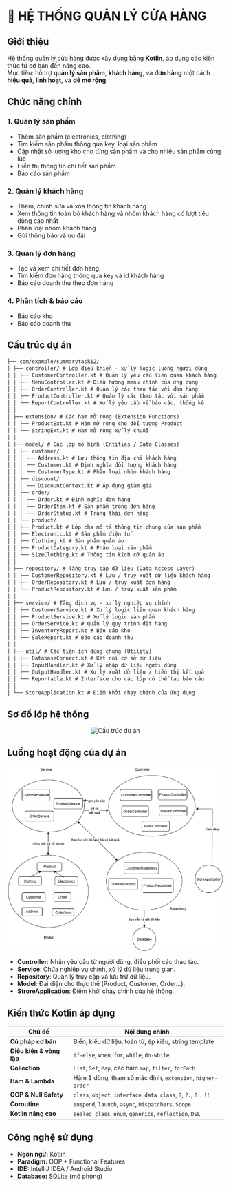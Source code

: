 # 🛒 HỆ THỐNG QUẢN LÝ CỬA HÀNG

## Giới thiệu
Hệ thống quản lý cửa hàng được xây dựng bằng **Kotlin**, áp dụng các kiến thức từ cơ bản đến nâng cao.  
Mục tiêu: hỗ trợ **quản lý sản phẩm**, **khách hàng**, và **đơn hàng** một cách **hiệu quả**, **linh hoạt**, và **dễ mở rộng**.

## Chức năng chính

### 1. Quản lý sản phẩm
- Thêm sản phẩm (electronics, clothing)  
- Tìm kiếm sản phẩm thông qua key, loại sản phẩm
- Cập nhật số lượng kho cho từng sản phẩm và cho nhiều sản phẩm cùng lúc
- Hiển thị thông tin chi tiết sản phẩm  
- Báo cáo sản phẩm  

### 2. Quản lý khách hàng
- Thêm, chỉnh sửa và xóa thông tin khách hàng
- Xem thông tin toàn bộ khách hàng và nhóm khách hàng có lượt tiêu dùng cao nhất 
- Phân loại nhóm khách hàng  
- Gửi thông báo và ưu đãi  

### 3. Quản lý đơn hàng
- Tạo và xem chi tiết đơn hàng  
- Tìm kiếm đơn hàng thông qua key và id khách hàng
- Báo cáo doanh thu theo đơn hàng  

### 4. Phân tích & báo cáo
- Báo cáo kho  
- Báo cáo doanh thu  

## Cấu trúc dự án

```
├── com/example/summarytask12/
│ ├── controller/ # Lớp điều khiển - xử lý logic luồng người dùng
│ │ ├── CustomerController.kt # Quản lý yêu cầu liên quan khách hàng
│ │ ├── MenuController.kt # Điều hướng menu chính của ứng dụng
│ │ ├── OrderController.kt # Quản lý các thao tác với đơn hàng
│ │ ├── ProductController.kt # Quản lý các thao tác với sản phẩm
│ │ └── ReportController.kt # Xử lý yêu cầu về báo cáo, thống kê
│ │
│ ├── extension/ # Các hàm mở rộng (Extension Functions)
│ │ ├── ProductExt.kt # Hàm mở rộng cho đối tượng Product
│ │ └── StringExt.kt # Hàm mở rộng xử lý chuỗi
│ │
│ ├── model/ # Các lớp mô hình (Entities / Data Classes)
│ │ ├── customer/
│ │ │ ├── Address.kt # Lưu thông tin địa chỉ khách hàng
│ │ │ ├── Customer.kt # Định nghĩa đối tượng khách hàng
│ │ │ └── CustomerType.kt # Phân loại nhóm khách hàng
│ │ ├── discount/
│ │ │ └── DiscountContext.kt # Áp dụng giảm giá
│ │ ├── order/
│ │ │ ├── Order.kt # Định nghĩa đơn hàng
│ │ │ ├── OrderItem.kt # Sản phẩm trong đơn hàng
│ │ │ └── OrderStatus.kt # Trạng thái đơn hàng
│ │ └── product/
│ │ ├── Product.kt # Lớp cha mô tả thông tin chung của sản phẩm
│ │ ├── Electronic.kt # Sản phẩm điện tử
│ │ ├── Clothing.kt # Sản phẩm quần áo
│ │ ├── ProductCategory.kt # Phân loại sản phẩm
│ │ └── SizeClothing.kt # Thông tin kích cỡ quần áo
│ │
│ ├── repository/ # Tầng truy cập dữ liệu (Data Access Layer)
│ │ ├── CustomerRepository.kt # Lưu / truy xuất dữ liệu khách hàng
│ │ ├── OrderRepository.kt # Lưu / truy xuất đơn hàng
│ │ └── ProductRepository.kt # Lưu / truy xuất sản phẩm
│ │
│ ├── service/ # Tầng dịch vụ - xử lý nghiệp vụ chính
│ │ ├── CustomerService.kt # Xử lý logic liên quan khách hàng
│ │ ├── ProductService.kt # Xử lý logic sản phẩm
│ │ ├── OrderService.kt # Quản lý quy trình đặt hàng
│ │ ├── InventoryReport.kt # Báo cáo kho
│ │ └── SaleReport.kt # Báo cáo doanh thu
│ │
│ ├── util/ # Các tiện ích dùng chung (Utility)
│ │ ├── DatabaseConnect.kt # Kết nối cơ sở dữ liệu
│ │ ├── InputHandler.kt # Xử lý nhập dữ liệu người dùng
│ │ ├── OutputHandler.kt # Xử lý xuất dữ liệu / hiển thị kết quả
│ │ └── Reportable.kt # Interface cho các lớp có thể tạo báo cáo
│ │
│ └── StoreApplication.kt # Điểm khởi chạy chính của ứng dụng
```

## Sơ đồ lớp hệ thống

<p align="center">
  <img src="images/class diagram.png" alt="Cấu trúc dự án" width="500"/>
</p>

## Luồng hoạt động của dự án

<p align="center">
  <img src="images/project-structure.png" alt="Cấu trúc dự án" width="500"/>
</p>

- **Controller**: Nhận yêu cầu từ người dùng, điều phối các thao tác.  
- **Service**: Chứa nghiệp vụ chính, xử lý dữ liệu trung gian.  
- **Repository**: Quản lý truy cập và lưu trữ dữ liệu.  
- **Model**: Đại diện cho thực thể (Product, Customer, Order...).
- **StroreApplication**: Điểm khởi chạy chính của hệ thống.


## Kiến thức Kotlin áp dụng 

| Chủ đề | Nội dung chính |
|--------|----------------|
| **Cú pháp cơ bản** | Biến, kiểu dữ liệu, toán tử, ép kiểu, string template |
| **Điều kiện & vòng lặp** | `if-else`, `when`, `for`, `while`, `do-while` |
| **Collection** | `List`, `Set`, `Map`, các hàm `map`, `filter`, `forEach` |
| **Hàm & Lambda** | Hàm 1 dòng, tham số mặc định, `extension`, `higher-order` |
| **OOP & Null Safety** | `class`, `object`, `interface`, `data class`, `?`, `?.`, `?:`, `!!` |
| **Coroutine** | `suspend`, `launch`, `async`, `Dispatchers`, `Scope` |
| **Kotlin nâng cao** | `sealed class`, `enum`, `generics`, `reflection`, `DSL` |

## Công nghệ sử dụng
- **Ngôn ngữ:** Kotlin  
- **Paradigm:** OOP + Functional Features  
- **IDE:** IntelliJ IDEA / Android Studio  
- **Database:** SQLite (mô phỏng)  
